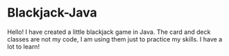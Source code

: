 # Blackjack-Java


Hello! I have created a little blackjack game in Java. The card and deck classes are not my code, I am using them just to practice my skills. I have a lot to learn!
